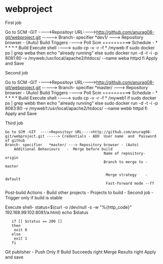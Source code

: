 # webproject

First job

Go to SCM -GIT  ---->Repositoyr URL---->http://github.com/anurag08-git/webproject.git -----> Branch- specifier   *dev1/ ---> Repository browser - (Auto)
Build Triggers  ----> Poll Scm ==========> Schedule - * * * * *
Build Execute shell  ----> sudo cp -v -r -f * /myweb
                           if sudo docker ps | grep weba
                            then
                            echo "already running"
                             else
                            sudo docker run -d -t -i -p 8081:80 -v /myweb:/usr/local/apache2/htdocs/ --name weba httpd
                             fi
   Apply and Save
   
   Second job
   
   Go to SCM -GIT  ---->Repositoyr URL---->http://github.com/anurag08-git/webproject.git -----> Branch- specifier   *master/ ---> Repository browser - (Auto)
Build Triggers  ----> Poll Scm ==========> Schedule - * * * * *
Build Execute shell  ----> sudo cp -v -r -f * /myweb1
                           if sudo docker ps | grep webb
                            then
                            echo "already running"
                             else
                            sudo docker run -d -t -i -p 8083:80 -v /myweb1:/usr/local/apache2/htdocs/ --name webb httpd
                             fi
   Apply and Save
   
   Third job
   
    Go to SCM -GIT  ---->Repositoyr URL---->http://github.com/anurag08-git/webproject.git -----> Credentials - ADD  User name  and  Password of github
    Branch- specifier   *master/ ---> Repository browser - (Auto)
    	Additional Behaviours	-  Merge before build 
                                                 Name of repository- origin	
                                                 Branch to merge to	- master
                                               
 	                                              Merge strategy	- default	
 	                                              Fast-forward mode --ff
                                                
 Post-build Actions - Build other projects - Projects to build	- Second job  - Trigger only if build is stable
 
 Execute shell- 
       status=$(curl  -o  /dev/null  -s  -w "%{http_code}"  192.168.99.102:8081/a.html)
       echo $status
       
       if [[ $status == 200 ]]
       then
        exit 0
       else
        exit 1
       fi 
 Git publisher - 	Push Only If Build Succeeds		right
 	                   Merge Results                right
      Apply and save               

                             
